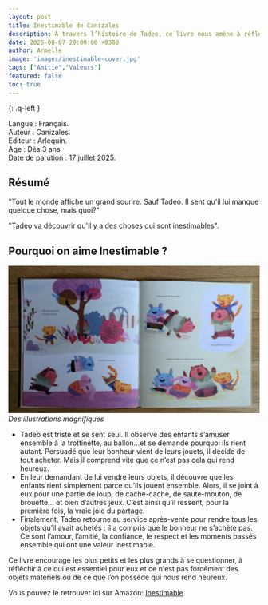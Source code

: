 ```yaml
---
layout: post
title: Inestimable de Canizales
description: À travers l’histoire de Tadeo, ce livre nous amène à réfléchir sur ce qui rend véritablement heureux. Il montre qu’au-delà des objets matériels, ce sont l’amour, l’amitié, la confiance, le respect et les petits instants partagés qui ont une valeur inestimable. Autant de belles valeurs que j’ai à cœur de transmettre à mon fils.
date: 2025-08-07 20:00:00 +0300
author: Armelle
image: 'images/inestimable-cover.jpg'
tags: ["Amitié","Valeurs"]
featured: false
toc: true
---
```


{: .q-left }

Langue : Français.    
Auteur : Canizales.    
Editeur : Arlequin.           
Age : Dès 3 ans                          
Date de parution : 17 juillet 2025.        

## Résumé

"Tout le monde affiche un grand sourire. Sauf Tadeo. Il sent qu'il lui manque quelque chose, mais quoi?"

"Tadeo va découvrir qu'il y a des choses qui sont inestimables".

## Pourquoi on aime Inestimable ?

![Des illustrations magnifiques](images/inestimable-int.jpg)
*Des illustrations magnifiques*
- Tadeo est triste et se sent seul. Il observe des enfants s’amuser ensemble à la trottinette, au ballon...et se demande pourquoi ils rient autant. Persuadé que leur bonheur vient de leurs jouets, il décide de tout acheter. Mais il comprend vite que ce n’est pas cela qui rend heureux.
- En leur demandant de lui vendre leurs objets, il découvre que les enfants rient simplement parce qu’ils jouent ensemble. Alors, il se joint à eux pour une partie de loup, de cache-cache, de saute-mouton, de brouette… et bien d’autres jeux. C’est ainsi qu’il ressent, pour la première fois, la vraie joie du partage.
- Finalement, Tadeo retourne au service après-vente pour rendre tous les objets qu’il avait achetés : il a compris que le bonheur ne s’achète pas. Ce sont l’amour, l’amitié, la confiance, le respect et les moments passés ensemble qui ont une valeur inestimable. 

Ce livre encourage les plus petits et les plus grands à se questionner, à réfléchir à ce qui est essentiel pour eux et ce n'est pas forcément des objets matériels ou de ce que l’on possède qui nous rend heureux.

Vous pouvez le retrouver ici sur Amazon: [Inestimable](https://amzn.to/4p71Zm7).



